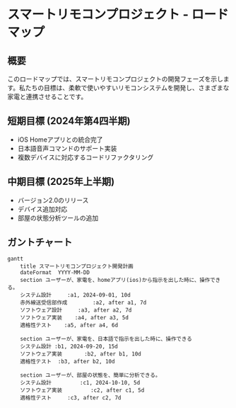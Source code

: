 # スマートリモコンプロジェクト - ロードマップ

## 概要
このロードマップでは、スマートリモコンプロジェクトの開発フェーズを示します。私たちの目標は、柔軟で使いやすいリモコンシステムを開発し、さまざまな家電と連携させることです。

## 短期目標 (2024年第4四半期)
- iOS Homeアプリとの統合完了
- 日本語音声コマンドのサポート実装
- 複数デバイスに対応するコードリファクタリング

## 中期目標 (2025年上半期)
- バージョン2.0のリリース
- デバイス追加対応
- 部屋の状態分析ツールの追加

## ガントチャート

```mermaid
gantt
    title スマートリモコンプロジェクト開発計画
    dateFormat  YYYY-MM-DD
    section ユーザーが、家電を、homeアプリ(ios)から指示を出した時に、操作できる。
    システム設計     :a1, 2024-09-01, 10d
    赤外線送受信部作成        :a2, after a1, 7d
    ソフトウェア設計     :a3, after a2, 7d
    ソフトウェア実装    :a4, after a3, 5d
    適格性テスト    :a5, after a4, 6d

    section ユーザーが、家電を、日本語で指示を出した時に、操作できる
    システム設計 :b1, 2024-09-20, 15d
    ソフトウェア実装       :b2, after b1, 10d
    適格性テスト  :b3, after b2, 10d

    section ユーザーが、部屋の状態を、簡単に分析できる。
    システム設計         :c1, 2024-10-10, 5d
    ソフトウェア実装         :c2, after c1, 5d
    適格性テスト     :c3, after c2, 7d
